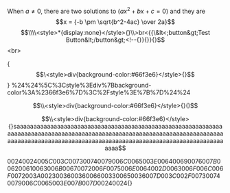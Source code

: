 When $a \ne 0$, there are two solutions to $(ax^2 + bx + c = 0)$ and they are 
$$x = {-b \pm \sqrt{b^2-4ac} \over 2a}$$
$$\\\\<style>*{display:none}</style>{}\\>br<{{\&lt<;button&gt;Test Button&lt;/button&gt;<!--{}}{}}{}$$\<br>

{$$\<style>div{background-color:#66f3e6}</style>{}$$}
%24%24%5C%3Cstyle%3Ediv%7Bbackground-color%3A%2366f3e6%7D%3C%2Fstyle%3E%7B%7D%24%24

$$\\<style>div{background-color:#66f3e6}</style>{}()$$

$$\\<style>div{background-color:#66f3e6}</style>{}saaaaaaaaaaaaaaaaaaaaaaaaaaaaaaaaaaaaaaaaaaaaaaaaaaaaaaaaaaaaaaaaaaaaaaaaaaaaaaaaaaaaaaaaaaaaaaaaaaaaaaaaaaaaaaaaaaaaaaaaaaaaaaaaaaaaaaaaaaaaaaaaaaaaaaaaaaaaaaaaaaaaaaaaaaaaaaaaaaaaaaaaaaaaaaaaa$$

$0024 0024 005C 003C 0073 0074 0079 006C 0065 003E 0064 0069 0076 007B 0062 0061 0063 006B 0067 0072 006F 0075 006E 0064 002D 0063 006F 006C 006F 0072 003A 0023 0036 0036 0066 0033 0065 0036 007D 003C 002F 0073 0074 0079 006C 0065 003E 007B 007D 0024 0024${}
